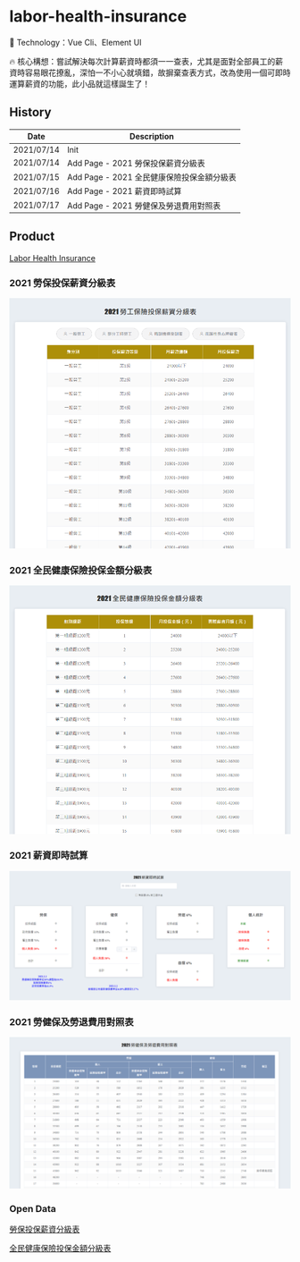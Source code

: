 # labor-health-insurance
:rocket: Technology：Vue Cli、Element UI

:fire: 核心構想：嘗試解決每次計算薪資時都須一一查表，尤其是面對全部員工的薪資時容易眼花撩亂，深怕一不小心就填錯，故摒棄查表方式，改為使用一個可即時運算薪資的功能，此小品就這樣誕生了！

## History
| Date | Description |
| -- | -- |
| 2021/07/14 | Init |
| 2021/07/14 | Add Page - 2021 勞保投保薪資分級表 |
| 2021/07/15 | Add Page - 2021 全民健康保險投保金額分級表 |
| 2021/07/16 | Add Page - 2021 薪資即時試算 |
| 2021/07/17 | Add Page - 2021 勞健保及勞退費用對照表 |

## Product
[Labor Health Insurance](https://fakestandard.github.io/labor-health-insurance/#/)

### 2021 勞保投保薪資分級表
![Demo1](src/assets/Demo1.png)
### 2021 全民健康保險投保金額分級表
![Demo2](src/assets/Demo2.png)
### 2021 薪資即時試算
![Demo3](src/assets/Demo3.png)
### 2021 勞健保及勞退費用對照表
![Demo3](src/assets/Demo4.png)

### Open Data
[勞保投保薪資分級表](https://data.gov.tw/dataset/6258)

[全民健康保險投保金額分級表](https://data.gov.tw/dataset/20251)

